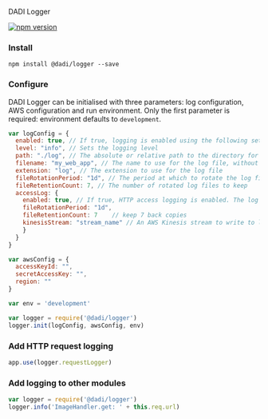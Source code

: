 DADI Logger

[![npm version](https://badge.fury.io/js/%40dadi%2Flogger.png)](https://badge.fury.io/js/%40dadi%2Flogger)

### Install

```
npm install @dadi/logger --save
```

### Configure

DADI Logger can be initialised with three parameters: log configuration,
AWS configuration and run environment. Only the first parameter is required: environment
defaults to `development`.

```js
var logConfig = {
  enabled: true, // If true, logging is enabled using the following settings
  level: "info", // Sets the logging level
  path: "./log", // The absolute or relative path to the directory for log files
  filename: "my_web_app", // The name to use for the log file, without extension
  extension: "log", // The extension to use for the log file
  fileRotationPeriod: "1d", // The period at which to rotate the log file. This is a string of the format '$number$scope' where '$scope' is one of 'ms' (milliseconds), 'h' (hours), 'd' (days), 'w' (weeks), 'm' (months), 'y' (years). The following names can be used 'hourly' (= '1h'), 'daily (= '1d'), 'weekly' ('1w'), 'monthly' ('1m'), 'yearly' ('1y')."
  fileRetentionCount: 7, // The number of rotated log files to keep
  accessLog: {
    enabled: true, // If true, HTTP access logging is enabled. The log file name is similar to the setting used for normal logging, with the addition of 'access'. For example `web.access.log`
    fileRotationPeriod: "1d",
    fileRetentionCount: 7    // keep 7 back copies
    kinesisStream: "stream_name" // An AWS Kinesis stream to write to log records to
    }
  }
}

var awsConfig = {
  accessKeyId: "",
  secretAccessKey: "",
  region: ""
}

var env = 'development'

var logger = require('@dadi/logger')
logger.init(logConfig, awsConfig, env)
```

### Add HTTP request logging

```js
app.use(logger.requestLogger)
```

### Add logging to other modules

```js
var logger = require('@dadi/logger')
logger.info('ImageHandler.get: ' + this.req.url)
```
